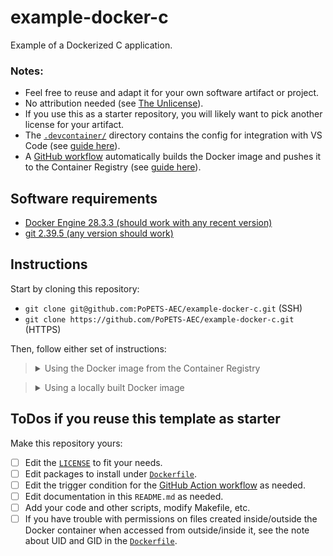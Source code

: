 # example-docker-c

Example of a Dockerized C application.

### Notes:
- Feel free to reuse and adapt it for your own software artifact or project.
- No attribution needed (see [The Unlicense](LICENSE)).
- If you use this as a starter repository, you will likely want to pick another
  license for your artifact.
- The [`.devcontainer/`](.devcontainer/) directory contains the config for
 integration with VS Code (see [guide
here](https://github.com/PoPETS-AEC/examples-and-other-resources/blob/main/resources/vs-code-docker-integration.md)).
- A [GitHub workflow](.github/workflows/build-push-docker-image.yaml)
  automatically builds the Docker image and pushes it to the Container Registry
(see [guide
here](https://github.com/PoPETS-AEC/examples-and-other-resources/blob/main/resources/github-workflow-docker-image.md)).

## Software requirements
- [Docker Engine 28.3.3 (should work with any recent version)](https://docs.docker.com/engine/install/)
- [git 2.39.5 (any version should work)](https://git-scm.com/downloads)

## Instructions

Start by cloning this repository:
- `git clone git@github.com:PoPETS-AEC/example-docker-c.git` (SSH)
- `git clone https://github.com/PoPETS-AEC/example-docker-c.git` (HTTPS)

Then, follow either set of instructions:

> <details><summary>Using the Docker image from the Container Registry</summary>
>
> This [GitHub workflow](.github/workflows/build-push-docker-image.yaml)
> automatically builds and pushes the Docker image to GitHub's Container Registry
> when the `Dockerfile` or the `requirements.txt` files are modified.
>
> 1. Pull the Docker image:
> ```bash
> docker pull ghcr.io/popets-aec/example-docker-c:main
> ```
> 2. Launch the Docker container, attach the current working directory (i.e.,
> run from the root of the cloned git repository) as a volume, set the context
> to be that volume, and provide an interactive bash terminal:
> ```bash
> docker run --rm -it -v ${PWD}:/workspaces/example-docker-c \
>     -w /workspaces/example-docker-c \
>     --entrypoint bash ghcr.io/popets-aec/example-docker-c:main
> ```
> 3. Execute the example script:
> ```bash
> ./test.sh
> ```
> </details>


> <details><summary>Using a locally built Docker image</summary>
>
> 1. Build the Docker image:
> ```bash
> docker build -t example-docker-c:main .
> ```
> 2. Launch the Docker container, attach the current working directory (i.e.,
> run from the root of the cloned git repository) as a volume, set the context
> to be that volume, and provide an interactive bash terminal:
> ```bash
> docker run --rm -it -v ${PWD}:/workspaces/example-docker-c \
>     -w /workspaces/example-docker-c \
>     --entrypoint bash example-docker-c:main
> ```
> 3. Execute the example script:
> ```bash
> ./test.sh
> ```
> </details>

## ToDos if you reuse this template as starter

Make this repository yours:

- [ ] Edit the [`LICENSE`](./LICENSE) to fit your needs.
- [ ] Edit packages to install under [`Dockerfile`](./Dockerfile).
- [ ] Edit the trigger condition for the [GitHub Action
  workflow](./github/workflows/build-push-docker-image.yaml) as needed.
- [ ] Edit documentation in this `README.md` as needed.
- [ ] Add your code and other scripts, modify Makefile, etc.
- [ ] If you have trouble with permissions on files created inside/outside the
  Docker container when accessed from outside/inside it, see the note about UID
  and GID in the [`Dockerfile`](./Dockerfile).
